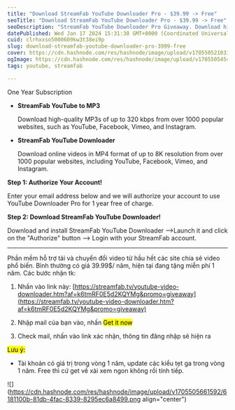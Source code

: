 ```yaml
---
title: "Download StreamFab YouTube Downloader Pro - $39.99 -> Free"
seoTitle: "Download StreamFab YouTube Downloader Pro - $39.99 -> Free"
seoDescription: "StreamFab YouTube Downloader Pro Giveaway. Download high-quality MP3s of up to 320 kbps from over 1000 popular websites, such as YouTube, Facebook, Vimeo"
datePublished: Wed Jan 17 2024 15:31:38 GMT+0000 (Coordinated Universal Time)
cuid: clrhxxso5000609kw3t38ei9p
slug: download-streamfab-youtube-downloader-pro-3999-free
cover: https://cdn.hashnode.com/res/hashnode/image/upload/v1705505210316/dd6c39e0-74a5-4456-b4cd-dbfdda2cd1cf.png
ogImage: https://cdn.hashnode.com/res/hashnode/image/upload/v1705505454756/68b1ba3f-cec5-4297-944e-09cc16313ba6.png
tags: youtube, streamfab

---
```


One Year Subscription

* **StreamFab YouTube to MP3**
    
    Download high-quality MP3s of up to 320 kbps from over 1000 popular websites, such as YouTube, Facebook, Vimeo, and Instagram.
    
* **StreamFab YouTube Downloader**
    
    Download online videos in MP4 format of up to 8K resolution from over 1000 popular websites, including YouTube, Facebook, Vimeo, and Instagram.
    

**Step 1: Authorize Your Account!**

Enter your email address below and we will authorize your account to use YouTube Downloader Pro for 1 year free of charge.

**Step 2: Download StreamFab YouTube Downloader!**

Download and install StreamFab YouTube Downloader –&gt;Launch it and click on the "Authorize" button –&gt; Login with your StreamFab account.

---

Phần mềm hỗ trợ tải và chuyển đổi video từ hầu hết các site chia sẻ video phổ biến. Bình thường có giá 39.99$/ năm, hiện tại đang tặng miễn phí 1 năm. Các bước nhận tk:

1. Nhấn vào link này: [https://streamfab.tv/youtube-video-downloader.htm?af=k6tmRF0E5d2KQYMg&promo=giveaway](https://streamfab.tv/youtube-video-downloader.htm?af=k6tmRF0E5d2KQYMg&promo=giveaway)
    
2. Nhập mail của bạn vào, nhấn <mark>Get it now</mark>
    
3. Check mail, nhấn vào link xác nhận, thông tin đăng nhập sẽ hiện ra
    

<mark>Lưu ý:</mark>

* Tài khoản có giá trị trong vòng 1 năm, update các kiểu tẹt ga trong vòng 1 năm. Free thì cứ get về xài xem ngon không rồi tính tiếp.
    

![](https://cdn.hashnode.com/res/hashnode/image/upload/v1705505661592/6181100b-81db-4fac-8339-8295ec6a8499.png align="center")